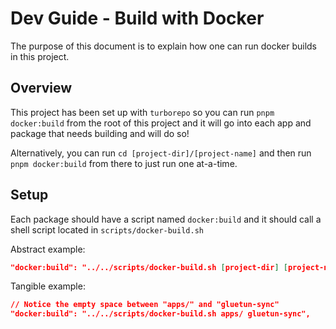 # Dev Guide - Build with Docker

The purpose of this document is to explain how one can run docker builds in this project.

## Overview

This project has been set up with `turborepo` so you can run `pnpm docker:build` from the root of this project and it will go into each app and package that needs building and will do so!

Alternatively, you can run `cd [project-dir]/[project-name]` and then run `pnpm docker:build` from there to just run one at-a-time.

## Setup

Each package should have a script named `docker:build` and it should call a shell script located in  `scripts/docker-build.sh`

Abstract example:
```json
"docker:build": "../../scripts/docker-build.sh [project-dir] [project-name]",
```

Tangible example:
```json
// Notice the empty space between "apps/" and "gluetun-sync"
"docker:build": "../../scripts/docker-build.sh apps/ gluetun-sync",
```

